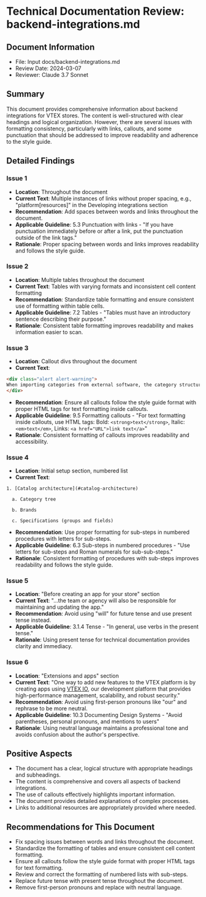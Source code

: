 # Technical Documentation Review: backend-integrations.md

## Document Information
- File: Input docs/backend-integrations.md
- Review Date: 2024-03-07
- Reviewer: Claude 3.7 Sonnet

## Summary
This document provides comprehensive information about backend integrations for VTEX stores. The content is well-structured with clear headings and logical organization. However, there are several issues with formatting consistency, particularly with links, callouts, and some punctuation that should be addressed to improve readability and adherence to the style guide.

## Detailed Findings

### Issue 1
- **Location**: Throughout the document
- **Current Text**: Multiple instances of links without proper spacing, e.g., "platform[resources]" in the Developing integrations section
- **Recommendation**: Add spaces between words and links throughout the document.
- **Applicable Guideline**: 5.3 Punctuation with links - "If you have punctuation immediately before or after a link, put the punctuation outside of the link tags."
- **Rationale**: Proper spacing between words and links improves readability and follows the style guide.

### Issue 2
- **Location**: Multiple tables throughout the document
- **Current Text**: Tables with varying formats and inconsistent cell content formatting
- **Recommendation**: Standardize table formatting and ensure consistent use of formatting within table cells.
- **Applicable Guideline**: 7.2 Tables - "Tables must have an introductory sentence describing their purpose."
- **Rationale**: Consistent table formatting improves readability and makes information easier to scan.

### Issue 3
- **Location**: Callout divs throughout the document
- **Current Text**: 
```html
<div class="alert alert-warning">
When importing categories from external software, the category structure in the software may differ from that of VTEX. In this case, we recommend creating an inactive "mock" category. This category will remain invisible on the storefront and serve as a temporary repository to receive all products and SKUs during the import process. Once the import is complete, you can manually organize the products within the VTEX Admin to match the desired category tree.
</div>
```
- **Recommendation**: Ensure all callouts follow the style guide format with proper HTML tags for text formatting inside callouts.
- **Applicable Guideline**: 9.5 Formatting callouts - "For text formatting inside callouts, use HTML tags: Bold: `<strong>text</strong>`, Italic: `<em>text</em>`, Links: `<a href="URL">link text</a>`"
- **Rationale**: Consistent formatting of callouts improves readability and accessibility.

### Issue 4
- **Location**: Initial setup section, numbered list
- **Current Text**: 
```
1. [Catalog architecture](#catalog-architecture)

  a. Category tree

  b. Brands

  c. Specifications (groups and fields)
```
- **Recommendation**: Use proper formatting for sub-steps in numbered procedures with letters for sub-steps.
- **Applicable Guideline**: 6.3 Sub-steps in numbered procedures - "Use letters for sub-steps and Roman numerals for sub-sub-steps."
- **Rationale**: Consistent formatting of procedures with sub-steps improves readability and follows the style guide.

### Issue 5
- **Location**: "Before creating an app for your store" section
- **Current Text**: "...the team or agency will also be responsible for maintaining and updating the app."
- **Recommendation**: Avoid using "will" for future tense and use present tense instead.
- **Applicable Guideline**: 3.1.4 Tense - "In general, use verbs in the present tense."
- **Rationale**: Using present tense for technical documentation provides clarity and immediacy.

### Issue 6
- **Location**: "Extensions and apps" section
- **Current Text**: "One way to add new features to the VTEX platform is by creating apps using [VTEX IO](https://developers.vtex.com/docs/guides/vtex-io-documentation-what-is-vtex-io), our development platform that provides high-performance management, scalability, and robust security."
- **Recommendation**: Avoid using first-person pronouns like "our" and rephrase to be more neutral.
- **Applicable Guideline**: 10.3 Documenting Design Systems - "Avoid parentheses, personal pronouns, and mentions to users"
- **Rationale**: Using neutral language maintains a professional tone and avoids confusion about the author's perspective.

## Positive Aspects
- The document has a clear, logical structure with appropriate headings and subheadings.
- The content is comprehensive and covers all aspects of backend integrations.
- The use of callouts effectively highlights important information.
- The document provides detailed explanations of complex processes.
- Links to additional resources are appropriately provided where needed.

## Recommendations for This Document
- Fix spacing issues between words and links throughout the document.
- Standardize the formatting of tables and ensure consistent cell content formatting.
- Ensure all callouts follow the style guide format with proper HTML tags for text formatting.
- Review and correct the formatting of numbered lists with sub-steps.
- Replace future tense with present tense throughout the document.
- Remove first-person pronouns and replace with neutral language. 